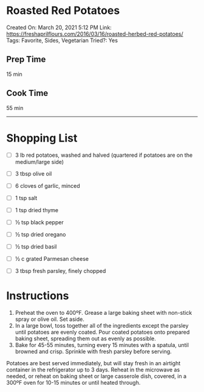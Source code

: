 # Roasted Red Potatoes

Created On: March 20, 2021 5:12 PM
Link: https://freshaprilflours.com/2016/03/16/roasted-herbed-red-potatoes/
Tags: Favorite, Sides, Vegetarian
Tried?: Yes

## Prep Time

15 min

## Cook Time

55 min

---

# Shopping List

- [ ]  3 lb red potatoes, washed and halved (quartered if potatoes are on the medium/large side)
- [ ]  3 tbsp olive oil
- [ ]  6 cloves of garlic, minced
- [ ]  1 tsp salt
- [ ]  1 tsp dried thyme

- [ ]  ½ tsp black pepper
- [ ]  ½ tsp dried oregano
- [ ]  ½ tsp dried basil
- [ ]  ½ c grated Parmesan cheese
- [ ]  3 tbsp fresh parsley, finely chopped

# Instructions

1. Preheat the oven to 400ºF. Grease a large baking sheet with non-stick spray or olive oil. Set aside.
2. In a large bowl, toss together all of the ingredients except the parsley until potatoes are evenly coated. Pour coated potatoes onto prepared baking sheet, spreading them out as evenly as possible.
3. Bake for 45-55 minutes, turning every 15 minutes with a spatula, until browned and crisp. Sprinkle with fresh parsley before serving.

Potatoes are best served immediately, but will stay fresh in an airtight container in the refrigerator up to 3 days. Reheat in the microwave as needed, or reheat on baking sheet or large casserole dish, covered, in a 300ºF oven for 10-15 minutes or until heated through.